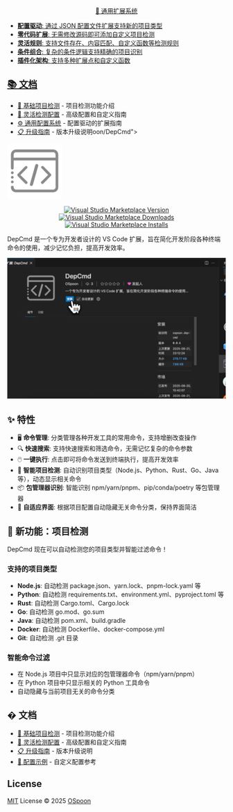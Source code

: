 <p align="center">
<a href="https://gith### 智能命令过滤
- 在 Node.js 项目中只显示对应的包管理器命令（npm/yarn/pnpm）
- 在 Python 项目中只显示相关的 Python 工具命令
- 自动隐藏与当前项目无关的命令分类

### 🔧 通用扩展系统
- **配置驱动**: 通过 JSON 配置文件扩展支持新的项目类型
- **零代码扩展**: 无需修改源码即可添加自定义项目检测
- **灵活规则**: 支持文件存在、内容匹配、自定义函数等检测规则
- **条件组合**: 复杂的条件逻辑支持精确的项目识别
- **插件化架构**: 支持多种扩展点和自定义函数

## 📚 文档

- [📖 基础项目检测](./docs/PROJECT_DETECTION.md) - 项目检测功能介绍
- [🔧 灵活检测配置](./docs/FLEXIBLE_DETECTION.md) - 高级配置和自定义指南
- [⚙️ 通用配置系统](./docs/UNIVERSAL_CONFIG.md) - 配置驱动的扩展指南
- [📋 升级指南](./docs/UPGRADE_GUIDE.md) - 版本升级说明oon/DepCmd">
<img src="https://github.com/OSpoon/DepCmd/blob/main/res/icon.png?raw=true" alt="logo" width='126'/>
</a>
</p>

<p align="center">
<a href="https://marketplace.visualstudio.com/items?itemName=ospoon.dep-cmd" target="__blank"><img src="https://img.shields.io/visual-studio-marketplace/v/ospoon.dep-cmd.svg?color=blue&amp;label=VS%20Code%20Marketplace&logo=visual-studio-code" alt="Visual Studio Marketplace Version" /></a>
<a href="https://marketplace.visualstudio.com/items?itemName=ospoon.dep-cmd" target="__blank"><img src="https://img.shields.io/visual-studio-marketplace/d/ospoon.dep-cmd.svg?color=4bdbe3" alt="Visual Studio Marketplace Downloads" /></a>
<a href="https://marketplace.visualstudio.com/items?itemName=ospoon.dep-cmd" target="__blank"><img src="https://img.shields.io/visual-studio-marketplace/i/ospoon.dep-cmd.svg?color=63ba83" alt="Visual Studio Marketplace Installs" /></a>
<br/>

DepCmd 是一个专为开发者设计的 VS Code 扩展，旨在简化开发阶段各种终端命令的使用，减少记忆负担，提高开发效率。

<p align='center'>
  <img src="https://github.com/OSpoon/DepCmd/blob/main/screenshots/preview.png?raw=true" alt='preview'>
</p>

## ✨ 特性

- 🖥️ **命令管理**: 分类管理各种开发工具的常用命令，支持增删改查操作
- 🔍 **快速搜索**: 支持快速搜索和筛选命令，无需记忆复杂的命令参数
- 🖱️ **一键执行**: 点击即可将命令发送到终端执行，提高开发效率
- 🎯 **智能项目检测**: 自动识别项目类型（Node.js、Python、Rust、Go、Java等），动态显示相关命令
- 📦 **包管理器识别**: 智能识别 npm/yarn/pnpm、pip/conda/poetry 等包管理器
- 🔧 **自适应界面**: 根据项目配置自动隐藏无关命令分类，保持界面简洁

## 🚀 新功能：项目检测

DepCmd 现在可以自动检测您的项目类型并智能过滤命令！

### 支持的项目类型
- **Node.js**: 自动检测 package.json、yarn.lock、pnpm-lock.yaml 等
- **Python**: 自动检测 requirements.txt、environment.yml、pyproject.toml 等
- **Rust**: 自动检测 Cargo.toml、Cargo.lock
- **Go**: 自动检测 go.mod、go.sum
- **Java**: 自动检测 pom.xml、build.gradle
- **Docker**: 自动检测 Dockerfile、docker-compose.yml
- **Git**: 自动检测 .git 目录

### 智能命令过滤
- 在 Node.js 项目中只显示对应的包管理器命令（npm/yarn/pnpm）
- 在 Python 项目中只显示相关的 Python 工具命令
- 自动隐藏与当前项目无关的命令分类

## � 文档

- [📖 基础项目检测](./docs/PROJECT_DETECTION.md) - 项目检测功能介绍
- [🔧 灵活检测配置](./docs/FLEXIBLE_DETECTION.md) - 高级配置和自定义指南
- [📋 升级指南](./docs/UPGRADE_GUIDE.md) - 版本升级说明
- [📝 配置示例](./examples/custom-project-detection.json) - 自定义配置参考

## License

[MIT](./LICENSE.md) License © 2025 [OSpoon](https://github.com/OSpoon)
